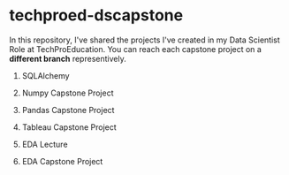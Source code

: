 
# techproed-dscapstone
In this repository, I've shared the projects I've created in my Data Scientist Role at TechProEducation. You can reach each capstone project on a **different branch** representively. 

1. SQLAlchemy

2. Numpy Capstone Project

3. Pandas Capstone Project

4. Tableau Capstone Project

5. EDA Lecture

6. EDA Capstone Project  
